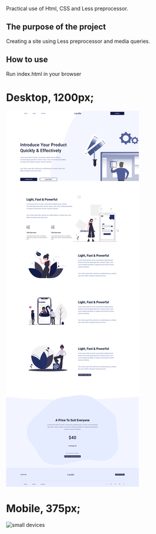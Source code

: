 Practical use of Html, CSS and Less preprocessor.

## The purpose of the project
Creating a site using Less preprocessor and media queries.

## How to use
Run index.html in your browser

# Desktop, 1200px;
![xlarge devices](img/site-xl.png)

# Mobile, 375px;
![small devices](img/site-xs)